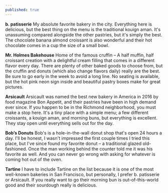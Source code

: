 ```yaml
---
published: true
---
```


**b. patisserie** 
My absolute favorite bakery in the city. Everything here is delicious, but the best thing on the menu is the traditional kouign aman. It's unassuming compared alongside the other pastries, but it's simply the best. The chocolate banana almond croissant is also wonderful and their hot chocolate comes in a cup the size of a small bowl.  

**Mr. Holmes Bakehouse**
Home of the famous cruffin – A half muffin, half croissant creation with a delightful cream filling that comes in a different flavor every day. There are plenty of other baked goods to choose from, but the cruffin and donuts (which also change flavors daily) really are the best. Be sure to go early in the week to avoid a long line. No seating is available, but the hot pink neon sign inside and beautiful pastry boxes make for great pictures. 

**Arsicault**
Arsicault was named the best new bakery in America in 2016 by food magazine Bon Appetit, and their pastries have been in high demand ever since. If you happen to be in the Richmond neighborhood, you must make a stop here. It's a tiny place with a simple menu; a few different croissants, a kouign aman, and morning buns, but everything is excellent.  They stay open until everything sells out for the day. 

**Bob’s Donuts**
Bob's is a hole-in-the-wall donut shop that's open 24 hours a day. I'll be honest, I wasn't impressed the first couple times I tried this place, but I've since found my favorite donut – a traditional glazed old-fashioned. Once the man working behind the counter told me it was his favorite as well. And you can never go wrong with asking for whatever is coming hot out of the oven. 

**Tartine**
I have to include Tartine on the list because it is one of the most well-known bakeries in San Francisco, but personally, I prefer b. patisserie or Arsicault.  If you really want to go their morning bun is out-of-this-world good and their sourdough really is delicious.
